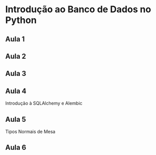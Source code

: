 # Introdução ao Banco de Dados no Python

## Aula 1
## Aula 2
## Aula 3
## Aula 4
Introdução à SQLAlchemy e Alembic
## Aula 5
Tipos Normais de Mesa
## Aula 6

